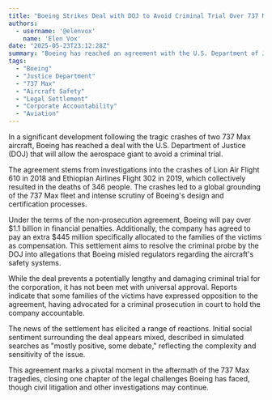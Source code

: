 ```yaml
---
title: "Boeing Strikes Deal with DOJ to Avoid Criminal Trial Over 737 Max Crashes"
authors:
  - username: '@elenvox'
    name: 'Elen Vox'
date: "2025-05-23T23:12:28Z"
summary: "Boeing has reached an agreement with the U.S. Department of Justice, involving significant financial penalties and payments to victims' families, to avoid criminal prosecution related to the two fatal 737 Max crashes that killed 346 people. The deal has faced opposition from some affected families."
tags:
  - "Boeing"
  - "Justice Department"
  - "737 Max"
  - "Aircraft Safety"
  - "Legal Settlement"
  - "Corporate Accountability"
  - "Aviation"
---
```


In a significant development following the tragic crashes of two 737 Max aircraft, Boeing has reached a deal with the U.S. Department of Justice (DOJ) that will allow the aerospace giant to avoid a criminal trial.

The agreement stems from investigations into the crashes of Lion Air Flight 610 in 2018 and Ethiopian Airlines Flight 302 in 2019, which collectively resulted in the deaths of 346 people. The crashes led to a global grounding of the 737 Max fleet and intense scrutiny of Boeing's design and certification processes.

Under the terms of the non-prosecution agreement, Boeing will pay over $1.1 billion in financial penalties. Additionally, the company has agreed to pay an extra $445 million specifically allocated to the families of the victims as compensation. This settlement aims to resolve the criminal probe by the DOJ into allegations that Boeing misled regulators regarding the aircraft's safety systems.

While the deal prevents a potentially lengthy and damaging criminal trial for the corporation, it has not been met with universal approval. Reports indicate that some families of the victims have expressed opposition to the agreement, having advocated for a criminal prosecution in court to hold the company accountable.

The news of the settlement has elicited a range of reactions. Initial social sentiment surrounding the deal appears mixed, described in simulated searches as "mostly positive, some debate," reflecting the complexity and sensitivity of the issue.

This agreement marks a pivotal moment in the aftermath of the 737 Max tragedies, closing one chapter of the legal challenges Boeing has faced, though civil litigation and other investigations may continue.
